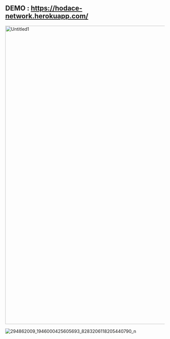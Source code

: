 ## DEMO : https://hodace-network.herokuapp.com/

<img width="945" alt="Untitled1" src="https://user-images.githubusercontent.com/68917523/181867493-23e42243-5226-47c0-abae-fa7cdb3cde85.png">

![294862009_1946000425605693_8283206118205440790_n](https://user-images.githubusercontent.com/68917523/181865479-89a83a67-d4c6-4939-8b27-5727d71fd13d.png)

